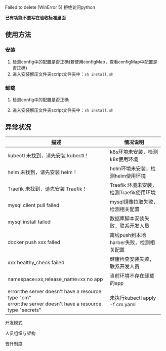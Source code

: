 Failed to delete  [WinError 5] 拒绝访问python 





 **已有功能不要写在验收标准里面**





## 使用方法

### 安装

1. 检测config中的配置是否正确(若使用configMap，查看configMap中配置是否正确)
2. 进入安装解压文件夹script文件夹中：`sh install.sh` 

### 卸载

1. 检测config中的配置是否正确

2. 进入安装解压文件夹script文件夹中：`sh install.sh` 

   


## 异常状况

| 描述                                                         | 情况说明                                |
| ------------------------------------------------------------ | --------------------------------------- |
| kubectl 未找到，请先安装 kubectl！                           | k8s环境未安装，检测k8s使用环境          |
| helm 未找到，请先安装 helm！                                 | helm环境未安装，检测helm使用环境        |
| Traefik 未找到，请先安装 Traefik！                           | Traefik 环境未安装，检测Traefik使用环境 |
| mysql client  pull failed                                    | mysql镜像拉取失败，检测相关配置         |
| mysql install failed                                         | 数据库脚本安装失败，联系开发人员        |
| docker push xxx failed                                       | 离线push到本地harber失败，检测相关配置  |
| xxx healthy_check failed                                     | 健康检查安装失败，联系开发人员          |
| namespace=xx,release_name=xx no app                          | 当前环境不存在卸载的app                 |
| error:the server doesn't have a resource type "cm"<br />error:the server doesn't have a resource type "secrets" | 未执行kubectl apply -f cm.yaml          |





开发模式

人员组织与架构

晋升制度


